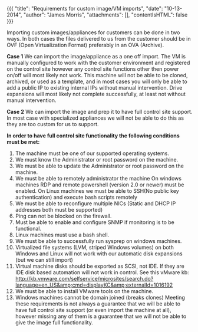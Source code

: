 {{{
  "title": "Requirements for custom image/VM imports",
  "date": "10-13-2014",
  "author": "James Morris",
  "attachments": [],
  "contentIsHTML": false
}}}

Importing custom images/appliances for customers can be done in two ways. In both cases the files delivered to us from the customer should be in OVF (Open Virtualization Format) preferably in an OVA (Archive).

**Case 1** We can import the image/appliance as a one off import. The VM is manually configured to work with the customer environment and registered on the control site however any control site functions other then power on/off will most likely not work. This machine will not be able to be cloned, archived, or used as a template, and in most cases you will only be able to add a public IP to existing internal IPs without manual intervention. Drive expansions will most likely not complete successfully, at least not without manual intervention.

**Case 2** We can import the image and prep it to have full control site support. In most case with specialized appliances we will not be able to do this as they are too custom for us to support.

**In order to have full control site functionality the following conditions must be met:**

1. The machine must be one of our supported operating systems.
1. We must know the Administrator or root password on the machine.
1. We must be able to update the Administrator or root password on the machine.
1. We must be able to remotely administrator the machine
  On windows machines RDP and remote powershell (version 2.0 or newer) must be enabled.
  On Linux machines we must be able to SSH(No public key authentication) and execute bash scripts remotely
1. We must be able to reconfigure multiple NICs (Static and DHCP IP addresses both must be supported)
1. Ping can not be blocked on the firewall.
1. Must be able to enable and configure SNMP if monitoring is to be functional.
1. Linux machines must use a bash shell.
1. We must be able to successfully run sysprep on windows machines.
1.  Virtualized file systems (LVM, striped Windows volumes) on both Windows and Linux will not work with our automatic disk expansions (but we can still import)
1.  Virtual machine disks should be exported as SCSI, not IDE.  If they are IDE disk based automation will not work in control.  See this vMware kb: http://kb.vmware.com/selfservice/microsites/search.do?language=en_US&amp;cmd=displayKC&amp;externalId=1016192 
1.  We must be able to install VMware tools on the machine.
1. Windows machines cannot be domain joined (breaks clones)
  Meeting these requirements is not always a guarantee that we will be able to have full control site support (or even import the machine at all), however missing any of them is a guarantee that we will not be able to give the image full functionality.


